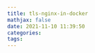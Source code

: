 ```yaml
---
title: tls-nginx-in-docker
mathjax: false
date: 2021-11-10 11:39:50
categories:
tags:
---
```

<!-- more -->